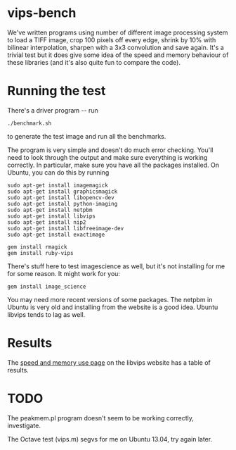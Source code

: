 # vips-bench 

We've written programs using number of different image processing system to
load a TIFF image, crop 100 pixels off every edge, shrink by 10% with bilinear
interpolation, sharpen with a 3x3 convolution and save again. It's a trivial
test but it does give some idea of the speed and memory behaviour of these
libraries (and it's also quite fun to compare the code). 

# Running the test

There's a driver program -- run

	./benchmark.sh

to generate the test image and run all the benchmarks. 

The program is very simple and doesn't do much error checking. You'll need
to look through the output and make sure everything is working correctly. In
particular, make sure you have all the packages installed. On Ubuntu, you
can do this by running

	sudo apt-get install imagemagick
	sudo apt-get install graphicsmagick
	sudo apt-get install libopencv-dev
	sudo apt-get install python-imaging
	sudo apt-get install netpbm
	sudo apt-get install libvips
	sudo apt-get install nip2
	sudo apt-get install libfreeimage-dev
	sudo apt-get install exactimage

	gem install rmagick
	gem install ruby-vips

There's stuff here to test imagescience as well, but it's not installing for 
me for some reason. It might work for you:

	gem install image_science

You may need more recent versions of some packages. The netpbm in Ubuntu is
very old and installing from the website is a good idea. Ubuntu libvips tends
to lag as well.

# Results

The
[speed and memory use page](http://www.vips.ecs.soton.ac.uk/index.php?title=Speed_and_Memory_Use) on the libvips website has a table of results. 

# TODO

The peakmem.pl program doesn't seem to be working correctly, investigate.

The Octave test (vips.m) segvs for me on Ubuntu 13.04, try again later. 
